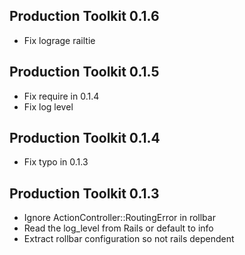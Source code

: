 ## Production Toolkit 0.1.6 ##

* Fix lograge railtie

## Production Toolkit 0.1.5 ##

* Fix require in 0.1.4
* Fix log level

## Production Toolkit 0.1.4 ##

* Fix typo in 0.1.3

## Production Toolkit 0.1.3 ##

* Ignore ActionController::RoutingError in rollbar
* Read the log_level from Rails or default to info
* Extract rollbar configuration so not rails dependent
